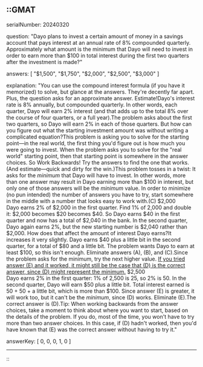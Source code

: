 ::GMAT
---


serialNumber: 20240320

question: "Dayo plans to invest a certain amount of money in a savings account that pays interest at an annual rate of 8% compounded quarterly. Approximately what amount is the minimum that Dayo will need to invest in order to earn more than $100 in total interest during the first two quarters after the investment is made?"

answers: [
  "$1,500",
  "$1,750",
  "$2,000",
  "$2,500",
  "$3,000"
]

explanation: "You can use the compound interest formula (if you have it memorized) to solve, but glance at the answers. They're decently far apart. Plus, the question asks for an approximate answer. Estimate!Dayo's interest rate is 8% annually, but compounded quarterly. In other words, each quarter, Dayo will earn 2% interest (and that adds up to the total 8% over the course of four quarters, or a full year).The problem asks about the first two quarters, so Dayo will earn 2% in each of those quarters. But how can you figure out what the starting investment amount was without writing a complicated equation?This problem is asking you to solve for the starting point—in the real world, the first thing you'd figure out is how much you were going to invest. When the problem asks you to solve for the \"real world\" starting point, then that starting point is somewhere in the answer choices. So Work Backwards! Try the answers to find the one that works. (And estimate—quick and dirty for the win.)This problem tosses in a twist: It asks for the <i>minimum</i> that Dayo will have to invest. In other words, more than one answer may result in Dayo earning more than $100 in interest, but only one of those answers will be the <i>minimum</i> value. In order to minimize (no pun intended) the number of answers you have to try, start somewhere in the middle with a number that looks easy to work with.(C) $2,000<br>Dayo earns 2% of $2,000 in the first quarter. Find 1% of 2,000 and double it: $2,000 becomes $20 becomes $40. So Dayo earns $40 in the first quarter and now has a total of $2,040 in the bank. In the second quarter, Dayo again earns 2%, but the new starting number is $2,040 rather than $2,000. How does that affect the amount of interest Dayo earns?It increases it very slightly. Dayo earns $40 plus a little bit in the second quarter, for a total of $80 and a little bit. The problem wants Dayo to earn at least $100, so this isn't enough. Eliminate answers (A), (B), and (C).Since the problem asks for the minimum, try the next higher value. [If you tried answer (E) and it worked, it might still be the case that (D) is the correct answer, since (D) might represent the minimum.](D) $2,500<br>Dayo earns 2% in the first quarter: 1% of 2,500 is 25, so 2% is 50. In the second quarter, Dayo will earn $50 plus a little bit. Total interest earned is 50 + 50 + a little bit, which is more than $100. Since answer (E) is greater, it will work too, but it can't be the <i>minimum</i>, since (D) works. Eliminate (E).The correct answer is (D).Tip: When working backwards from the answer choices, take a moment to think about where you want to start, based on the details of the problem. If you do, most of the time, you won't have to try more than two answer choices. In this case, if (D) hadn't worked, then you'd have known that (E) was the correct answer without having to try it."

answerKey: [
  0, 
  0, 
  0, 
  1, 
  0
]



---
::